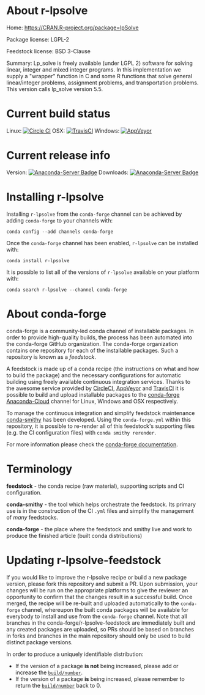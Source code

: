 About r-lpsolve
===============

Home: https://CRAN.R-project.org/package=lpSolve

Package license: LGPL-2

Feedstock license: BSD 3-Clause

Summary: Lp_solve is freely available (under LGPL 2) software for solving linear, integer and mixed integer programs. In this implementation we supply a "wrapper" function in C and some R functions that solve general linear/integer problems, assignment problems, and transportation problems. This version calls lp_solve version 5.5.



Current build status
====================

Linux: [![Circle CI](https://circleci.com/gh/conda-forge/r-lpsolve-feedstock.svg?style=shield)](https://circleci.com/gh/conda-forge/r-lpsolve-feedstock)
OSX: [![TravisCI](https://travis-ci.org/conda-forge/r-lpsolve-feedstock.svg?branch=master)](https://travis-ci.org/conda-forge/r-lpsolve-feedstock)
Windows: [![AppVeyor](https://ci.appveyor.com/api/projects/status/github/conda-forge/r-lpsolve-feedstock?svg=True)](https://ci.appveyor.com/project/conda-forge/r-lpsolve-feedstock/branch/master)

Current release info
====================
Version: [![Anaconda-Server Badge](https://anaconda.org/conda-forge/r-lpsolve/badges/version.svg)](https://anaconda.org/conda-forge/r-lpsolve)
Downloads: [![Anaconda-Server Badge](https://anaconda.org/conda-forge/r-lpsolve/badges/downloads.svg)](https://anaconda.org/conda-forge/r-lpsolve)

Installing r-lpsolve
====================

Installing `r-lpsolve` from the `conda-forge` channel can be achieved by adding `conda-forge` to your channels with:

```
conda config --add channels conda-forge
```

Once the `conda-forge` channel has been enabled, `r-lpsolve` can be installed with:

```
conda install r-lpsolve
```

It is possible to list all of the versions of `r-lpsolve` available on your platform with:

```
conda search r-lpsolve --channel conda-forge
```


About conda-forge
=================

conda-forge is a community-led conda channel of installable packages.
In order to provide high-quality builds, the process has been automated into the
conda-forge GitHub organization. The conda-forge organization contains one repository
for each of the installable packages. Such a repository is known as a *feedstock*.

A feedstock is made up of a conda recipe (the instructions on what and how to build
the package) and the necessary configurations for automatic building using freely
available continuous integration services. Thanks to the awesome service provided by
[CircleCI](https://circleci.com/), [AppVeyor](http://www.appveyor.com/)
and [TravisCI](https://travis-ci.org/) it is possible to build and upload installable
packages to the [conda-forge](https://anaconda.org/conda-forge)
[Anaconda-Cloud](http://docs.anaconda.org/) channel for Linux, Windows and OSX respectively.

To manage the continuous integration and simplify feedstock maintenance
[conda-smithy](http://github.com/conda-forge/conda-smithy) has been developed.
Using the ``conda-forge.yml`` within this repository, it is possible to re-render all of
this feedstock's supporting files (e.g. the CI configuration files) with ``conda smithy rerender``.

For more information please check the [conda-forge documentation](https://conda-forge.org/docs/).

Terminology
===========

**feedstock** - the conda recipe (raw material), supporting scripts and CI configuration.

**conda-smithy** - the tool which helps orchestrate the feedstock.
                   Its primary use is in the construction of the CI ``.yml`` files
                   and simplify the management of *many* feedstocks.

**conda-forge** - the place where the feedstock and smithy live and work to
                  produce the finished article (built conda distributions)


Updating r-lpsolve-feedstock
============================

If you would like to improve the r-lpsolve recipe or build a new
package version, please fork this repository and submit a PR. Upon submission,
your changes will be run on the appropriate platforms to give the reviewer an
opportunity to confirm that the changes result in a successful build. Once
merged, the recipe will be re-built and uploaded automatically to the
`conda-forge` channel, whereupon the built conda packages will be available for
everybody to install and use from the `conda-forge` channel.
Note that all branches in the conda-forge/r-lpsolve-feedstock are
immediately built and any created packages are uploaded, so PRs should be based
on branches in forks and branches in the main repository should only be used to
build distinct package versions.

In order to produce a uniquely identifiable distribution:
 * If the version of a package **is not** being increased, please add or increase
   the [``build/number``](http://conda.pydata.org/docs/building/meta-yaml.html#build-number-and-string).
 * If the version of a package **is** being increased, please remember to return
   the [``build/number``](http://conda.pydata.org/docs/building/meta-yaml.html#build-number-and-string)
   back to 0.